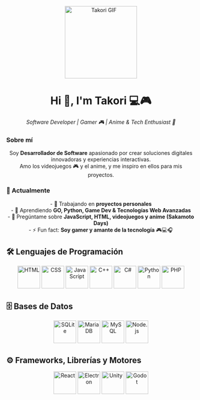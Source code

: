 <p align="center">
  <img src="https://images.steamusercontent.com/ugc/2408955968503539166/A71312AD3823CD9FC1E7858282911CD5AC5E469D/?imw=512&&ima=fit&impolicy=Letterbox&imcolor=%23000000&letterbox=false" width="192" height="192" alt="Takori GIF">
</p>

<h1 align="center">Hi 👋, I'm Takori 💻🎮</h1>

<p align="center"><em>Software Developer | Gamer 🎮 | Anime & Tech Enthusiast 🚀</em></p>


### Sobre mí
<p align="center">
Soy <strong>Desarrollador de Software</strong> apasionado por crear soluciones digitales innovadoras y experiencias interactivas.<br>
Amo los videojuegos 🎮 y el anime, y me inspiro en ellos para mis proyectos.
</p>



### 🚀 Actualmente
<p align="center">
- 🔭 Trabajando en <strong>proyectos personales</strong><br>
- 🌱 Aprendiendo <strong>GO, Python, Game Dev & Tecnologías Web Avanzadas</strong><br>
- 💬 Pregúntame sobre <strong>JavaScript, HTML, videojuegos y anime (Sakamoto Days)</strong><br>
- ⚡ Fun fact: <strong>Soy gamer y amante de la tecnología</strong> 🎮💻🎧
</p>



## 🛠️ Lenguajes de Programación
<p align="center">
  <img src="https://cdn.jsdelivr.net/gh/devicons/devicon/icons/html5/html5-original.svg" width="60" height="60" alt="HTML"/>
  <img src="https://cdn.jsdelivr.net/gh/devicons/devicon/icons/css3/css3-original.svg" width="60" height="60" alt="CSS"/>
  <img src="https://cdn.jsdelivr.net/gh/devicons/devicon/icons/javascript/javascript-original.svg" width="60" height="60" alt="JavaScript"/>
  <img src="https://cdn.jsdelivr.net/gh/devicons/devicon/icons/cplusplus/cplusplus-original.svg" width="60" height="60" alt="C++"/>
  <img src="https://cdn.jsdelivr.net/gh/devicons/devicon/icons/csharp/csharp-original.svg" width="60" height="60" alt="C#"/>
  <img src="https://cdn.jsdelivr.net/gh/devicons/devicon/icons/python/python-original.svg" width="60" height="60" alt="Python"/>
  <img src="https://cdn.jsdelivr.net/gh/devicons/devicon/icons/php/php-original.svg" width="60" height="60" alt="PHP"/>
</p>



## 🗄️ Bases de Datos
<p align="center">
  <img src="https://cdn.jsdelivr.net/gh/devicons/devicon/icons/sqlite/sqlite-original.svg" width="60" height="60" alt="SQLite"/>
  <img src="https://cdn.jsdelivr.net/gh/devicons/devicon/icons/mariadb/mariadb-original.svg" width="60" height="60" alt="MariaDB"/>
  <img src="https://cdn.jsdelivr.net/gh/devicons/devicon/icons/mysql/mysql-original.svg" width="60" height="60" alt="MySQL"/>
  <img src="https://cdn.jsdelivr.net/gh/devicons/devicon/icons/nodejs/nodejs-original.svg" width="60" height="60" alt="Node.js"/>
</p>



## ⚙️ Frameworks, Librerías y Motores
<p align="center">
  <img src="https://cdn.jsdelivr.net/gh/devicons/devicon/icons/react/react-original.svg" width="60" height="60" alt="React"/>
  <img src="https://cdn.jsdelivr.net/gh/devicons/devicon/icons/electron/electron-original.svg" width="60" height="60" alt="Electron"/>
  <img src="https://cdn.jsdelivr.net/gh/devicons/devicon/icons/unity/unity-original.svg" width="60" height="60" alt="Unity"/>
  <img src="https://cdn.jsdelivr.net/gh/devicons/devicon/icons/godot/godot-original.svg" width="60" height="60" alt="Godot"/>
</p>
